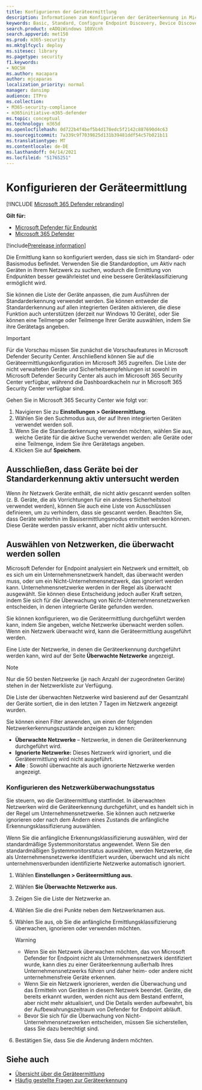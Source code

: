 ```yaml
---
title: Konfigurieren der Geräteermittlung
description: Informationen zum Konfigurieren der Geräteerkennung in Microsoft 365 Defender mithilfe der einfachen oder standardermittlung
keywords: Basic, Standard, Configure Endpoint Discovery, Device Discovery
search.product: eADQiWindows 10XVcnh
search.appverid: met150
ms.prod: m365-security
ms.mktglfcycl: deploy
ms.sitesec: library
ms.pagetype: security
f1.keywords:
- NOCSH
ms.author: macapara
author: mjcaparas
localization_priority: normal
manager: dansimp
audience: ITPro
ms.collection:
- M365-security-compliance
- m365initiative-m365-defender
ms.topic: conceptual
ms.technology: m365d
ms.openlocfilehash: 0d722b4f4bef5b4d178edc5f2142c887690d4c63
ms.sourcegitcommit: 7a339c9f7039825d131b39481ddf54c57b021b11
ms.translationtype: MT
ms.contentlocale: de-DE
ms.lasthandoff: 04/14/2021
ms.locfileid: "51765251"
---
```

# <a name="configure-device-discovery"></a>Konfigurieren der Geräteermittlung

[!INCLUDE [Microsoft 365 Defender rebranding](../../includes/microsoft-defender.md)]

**Gilt für:**
- [Microsoft Defender für Endpunkt](https://go.microsoft.com/fwlink/p/?linkid=2146631)
- [Microsoft 365 Defender](https://go.microsoft.com/fwlink/?linkid=2118804)


[!include[Prerelease information](../../includes/prerelease.md)]

Die Ermittlung kann so konfiguriert werden, dass sie sich im Standard- oder Basismodus befindet. Verwenden Sie die Standardoption, um Aktiv nach Geräten in Ihrem Netzwerk zu suchen, wodurch die Ermittlung von Endpunkten besser gewährleistet und eine bessere Geräteklassifizierung ermöglicht wird. 

Sie können die Liste der Geräte anpassen, die zum Ausführen der Standarderkennung verwendet werden. Sie können entweder die Standarderkennung auf allen integrierten Geräten aktivieren, die diese Funktion auch unterstützen (derzeit nur Windows 10 Geräte), oder Sie können eine Teilmenge oder Teilmenge Ihrer Geräte auswählen, indem Sie ihre Gerätetags angeben. 


> [!IMPORTANT]
> Für die Vorschau müssen Sie zunächst die Vorschaufeatures in Microsoft Defender Security Center.
> Anschließend können Sie auf die Geräteermittlungskonfiguration im Microsoft 365 zugreifen. Die Liste der nicht verwalteten Geräte und Sicherheitsempfehlungen ist sowohl im Microsoft Defender Security Center als auch im Microsoft 365 Security Center verfügbar, während die Dashboardkacheln nur in Microsoft 365 Security Center verfügbar sind.


Gehen Sie in Microsoft 365 Security Center wie folgt vor:

1.  Navigieren Sie zu **Einstellungen > Geräteermittlung**.
2.  Wählen Sie den Suchmodus aus, der auf Ihren integrierten Geräten verwendet werden soll. 
3.  Wenn Sie die Standarderkennung verwenden möchten, wählen Sie aus, welche Geräte für die aktive Suche verwendet werden: alle Geräte oder eine Teilmenge, indem Sie ihre Gerätetags angeben.
4. Klicken Sie auf **Speichern**.


## <a name="exclude-devices-from-being-actively-probed-in-standard-discovery"></a>Ausschließen, dass Geräte bei der Standarderkennung aktiv untersucht werden
Wenn ihr Netzwerk Geräte enthält, die nicht aktiv gescannt werden sollten (z. B. Geräte, die als Vorrichtungen für ein anderes Sicherheitstool verwendet werden), können Sie auch eine Liste von Ausschlüssen definieren, um zu verhindern, dass sie gescannt werden. Beachten Sie, dass Geräte weiterhin im Basisermittlungsmodus ermittelt werden können. Diese Geräte werden passiv erkannt, aber nicht aktiv untersucht. 

## <a name="select-networks-to-monitor"></a>Auswählen von Netzwerken, die überwacht werden sollen
 Microsoft Defender for Endpoint analysiert ein Netzwerk und ermittelt, ob es sich um ein Unternehmensnetzwerk handelt, das überwacht werden muss, oder um ein Nicht-Unternehmensnetzwerk, das ignoriert werden kann. Unternehmensnetzwerke werden in der Regel als überwacht ausgewählt. Sie können diese Entscheidung jedoch außer Kraft setzen, indem Sie sich für die Überwachung von Nicht-Unternehmensnetzwerken entscheiden, in denen integrierte Geräte gefunden werden. 

Sie können konfigurieren, wo die Geräteermittlung durchgeführt werden kann, indem Sie angeben, welche Netzwerke überwacht werden sollen. Wenn ein Netzwerk überwacht wird, kann die Geräteermittlung ausgeführt werden. 

Eine Liste der Netzwerke, in denen die Geräteerkennung durchgeführt werden kann, wird auf der Seite **Überwachte Netzwerke** angezeigt. 


>[!NOTE]
> Nur die 50 besten Netzwerke (je nach Anzahl der zugeordneten Geräte) stehen in der Netzwerkliste zur Verfügung. 


Die Liste der überwachten Netzwerke wird basierend auf der Gesamtzahl der Geräte sortiert, die in den letzten 7 Tagen im Netzwerk angezeigt wurden.


Sie können einen Filter anwenden, um einen der folgenden Netzwerkerkennungszustände anzeigen zu können:

- **Überwachte Netzwerke** – Netzwerke, in denen die Geräteerkennung durchgeführt wird.
- **Ignorierte Netzwerke:** Dieses Netzwerk wird ignoriert, und die Geräteermittlung wird nicht ausgeführt.
- **Alle** : Sowohl überwachte als auch ignorierte Netzwerke werden angezeigt. 


### <a name="configure-the-network-monitor-state"></a>Konfigurieren des Netzwerküberwachungsstatus
Sie steuern, wo die Geräteermittlung stattfindet. In überwachten Netzwerken wird die Geräteerkennung durchgeführt, und es handelt sich in der Regel um Unternehmensnetzwerke. Sie können auch netzwerke ignorieren oder nach dem Ändern eines Zustands die anfängliche Erkennungsklassifizierung auswählen. 

Wenn Sie die anfängliche Erkennungsklassifizierung auswählen, wird der standardmäßige Systemmonitorstatus angewendet. Wenn Sie den standardmäßigen Systemmonitorstatus auswählen, werden Netzwerke, die als Unternehmensnetzwerke identifiziert wurden, überwacht und als nicht unternehmensverbunden identifizierte Netzwerke automatisch ignoriert.
 
1. Wählen **Einstellungen > Geräteermittlung aus.**
2. Wählen **Sie Überwachte Netzwerke aus.** 
3. Zeigen Sie die Liste der Netzwerke an. 
4. Wählen Sie die drei Punkte neben dem Netzwerknamen aus. 
5. Wählen Sie aus, ob Sie die anfängliche Ermittlungsklassifizierung überwachen, ignorieren oder verwenden möchten. 
    
    > [!WARNING]
    >- Wenn Sie ein Netzwerk überwachen möchten, das von Microsoft Defender for Endpoint nicht als Unternehmensnetzwerk identifiziert wurde, kann dies zu einer Geräteerkennung außerhalb Ihres Unternehmensnetzwerks führen und daher heim- oder andere nicht unternehmensfreie Geräte erkennen. 
    > - Wenn Sie ein Netzwerk ignorieren, werden die Überwachung und das Ermitteln von Geräten in diesem Netzwerk beendet. Geräte, die bereits erkannt wurden, werden nicht aus dem Bestand entfernt, aber nicht mehr aktualisiert, und Die Details werden aufbewahrt, bis der Aufbewahrungszeitraum von Defender for Endpoint abläuft.
    > - Bevor Sie sich für die Überwachung von Nicht-Unternehmensnetzwerken entscheiden, müssen Sie sicherstellen, dass Sie dazu berechtigt sind. <br>


6. Bestätigen Sie, dass Sie die Änderung ändern möchten. 




## <a name="see-also"></a>Siehe auch
- [Übersicht über die Geräteermittlung](device-discovery.md)
- [Häufig gestellte Fragen zur Geräteerkennung](device-discovery-faq.md)